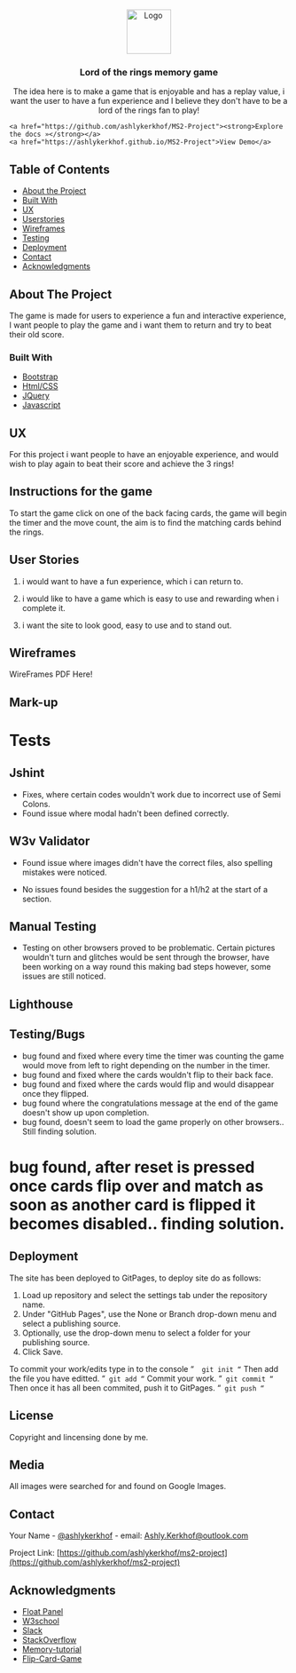 <!-- PROJECT LOGO -->
<br />
<p align="center">
  <a href="https://github.com/ashlykerkhof/ms2-project">
    <img src="assets/images/logo.png" alt="Logo" width="80" height="80">
  </a>

  <h3 align="center">Lord of the rings memory game</h3>

  <p align="center">
    The idea here is to make a game that is enjoyable and has a replay value, i want the user to have a fun experience and I believe they don't have to be a lord of the rings fan to play!</p>
<p align="center">
    
    <a href="https://github.com/ashlykerkhof/MS2-Project"><strong>Explore the docs »</strong></a>
    <a href="https://ashlykerkhof.github.io/MS2-Project">View Demo</a>




## Table of Contents

* [About the Project](#about-the-project)
 * [Built With](#built-with)
* [UX](#UX)
 * [Userstories](#use-stories)
 * [Wireframes](#WireFrames)
* [Testing](#testing)
* [Deployment](#deployment)
* [Contact](#contact)
* [Acknowledgments](#acknowledgments)




## About The Project

The game is made for users to experience a fun and interactive experience, I want people to play the game and i want them to return and try to beat their old score.



### Built With

* [Bootstrap](Bootstrap)
* [Html/CSS](Html/Css)
* [JQuery](JQuery)
* [Javascript](Javascript)




## UX

For this project i want people to have an enjoyable experience, and would wish to play again to beat their score and achieve the 3 rings!

## Instructions for the game

To start the game click on one of the back facing cards, the game will begin the timer and the move count, the aim is to find the matching cards behind the rings.

## User Stories

1. i would want to have a fun experience, which i can return to.

2. i would like to have a game which is easy to use and rewarding when i complete it.

3. i want the site to look good, easy to use and to stand out.

## Wireframes

WireFrames PDF Here!

## Mark-up




# Tests


## Jshint

* Fixes, where certain codes wouldn't work due to incorrect use of Semi Colons.
* Found issue where modal hadn't been defined correctly.

## W3v Validator

* Found issue where images didn't have the correct files, also spelling mistakes were noticed. 



* No issues found besides the suggestion for a h1/h2 at the start of a section. 

## Manual Testing

* Testing on other browsers proved to be problematic. Certain pictures wouldn't turn and glitches would be sent through the browser, have been working on a way round this making bad steps however, some issues are still noticed.

## Lighthouse



## Testing/Bugs

* bug found and fixed where every time the timer was counting the game would move from left to right depending on the number in the timer.
* bug found and fixed where the cards wouldn't flip to their back face.
* bug found and fixed where the cards would flip and would disappear once they flipped.
* bug found where the congratulations message at the end of the game doesn't show up upon completion.
* bug found, doesn't seem to load the game properly on other browsers.. Still finding solution.
# bug found, after reset is pressed once cards flip over and match as soon as another card is flipped it becomes disabled.. finding solution.




## Deployment

The site has been deployed to GitPages, to deploy site do as follows:

1. Load up repository and select the settings tab under the repository name.
2. Under "GitHub Pages", use the None or Branch drop-down menu and select a publishing source.
3. Optionally, use the drop-down menu to select a folder for your publishing source.
4. Click Save.

To commit your work/edits type in to the console
“` 
git init
“`
Then add the file you have editted.
“`
git add
“`
Commit your work.
“`
git commit
“`
Then once it has all been commited, push it to GitPages.
“`
git push
“`

## License

Copyright and lincensing done by me. 

## Media

All images were searched for and found on Google Images.


## Contact

Your Name - [@ashlykerkhof](https://twitter.com/Ashlykerkhof) - email: Ashly.Kerkhof@outlook.com

Project Link: [https://github.com/ashlykerkhof/ms2-project](https://github.com/ashlykerkhof/ms2-project)




## Acknowledgments

* [Float Panel](Float-panel)
* [W3school](W3school)
* [Slack](Slack)
* [StackOverflow](Stack-Overflow)
* [Memory-tutorial](https://scotch.io/tutorials/how-to-build-a-memory-matching-game-in-javascript)
* [Flip-Card-Game](https://www.youtube.com/watch?v=Y4lOwOOK7yE)